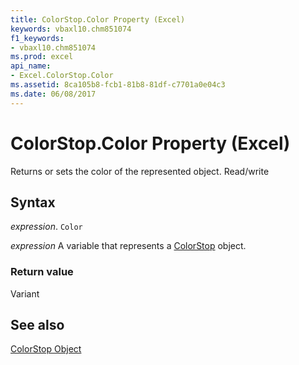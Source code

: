 ```yaml
---
title: ColorStop.Color Property (Excel)
keywords: vbaxl10.chm851074
f1_keywords:
- vbaxl10.chm851074
ms.prod: excel
api_name:
- Excel.ColorStop.Color
ms.assetid: 8ca105b8-fcb1-81b8-81df-c7701a0e04c3
ms.date: 06/08/2017
---
```



# ColorStop.Color Property (Excel)

Returns or sets the color of the represented object. Read/write


## Syntax

 _expression_. `Color`

 _expression_ A variable that represents a [ColorStop](Excel.ColorStop.md) object.


### Return value

Variant


## See also


[ColorStop Object](Excel.ColorStop.md)

